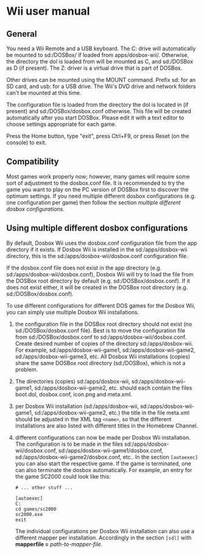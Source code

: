 # Wii user manual

## General

You need a Wii Remote and a USB keyboard. The C: drive will automatically be
mounted to sd:/DOSBox/ if loaded from apps/dosbox-wii/. Otherwise, the 
directory the dol is loaded from will be mounted as C, and sd:/DOSBox as D 
(if present). The Z: driver is a virtual drive that is part of DOSBox. 

Other drives can be mounted using the MOUNT command. Prefix sd: for an SD card,
and usb: for a USB drive. The Wii's DVD drive and network folders can't be 
mounted at this time. 

The configuration file is loaded from the directory the dol is located in 
(if present) and sd:/DOSBox/dosbox.conf otherwise. This file will be created 
automatically after you start DOSBox. Please edit it with a text editor 
to choose settings appropriate for each game. 

Press the Home button, type "exit", press Ctrl+F9, or press Reset (on the 
console) to exit.

## Compatibility

Most games work properly now; however, many games will require some sort 
of adjustment to the dosbox.conf file. It is recommended to try the game 
you want to play on the PC version of DOSBox first to discover the optimum 
settings.
If you need multiple different dosbox configurations (e.g. one
configuration per game) then follow the section *multiple different dosbox configurations*.

## Using multiple different dosbox configurations

By default, Dosbox Wii uses the dosbox.conf configuration file from the app
directory if it exists. If Dosbox Wii is installed in the sd:/apps/dosbox-wii
directory, this is the sd:/apps/dosbox-wii/dosbox.conf configuration file.

If the dosbox.conf file does not exist in the app directory
(e.g. sd:/apps/dosbox-wii/dosbox.conf), Dosbox Wii will try to load the file
from the DOSBox root directory by default (e.g. sd:/DOSBox/dosbox.conf). If it
does not exist either, it will be created in the DOSBox root directory
(e.g. sd:/DOSBox/dosbox.conf).

To use different configurations for different DOS games for the Dosbox Wii,
you can simply use multiple Dosbox Wii installations.

1. the configuration file in the DOSBox root directory should not exist (no sd:/DOSBox/dosbox.conf file). Best is to move the configuration file from sd:/DOSBox/dosbox.conf to sd:/apps/dosbox-wii/dosbox.conf.
  Create desired number of copies of the directory sd:/apps/dosbox-wii. For example, sd:/apps/dosbox-wii-game1, sd:/apps/dosbox-wii-game2, sd:/apps/dosbox-wii-game3, etc. All Dosbox Wii installations (copies) share the same DOSBox root directory (sd:/DOSBox), which is not a problem.

2. The directories (copies) sd:/apps/dosbox-wii, sd:/apps/dosbox-wii-game1, sd:/apps/dosbox-wii-game2, etc. should each contain the files boot.dol, dosbox.conf, icon.png and meta.xml.

3. per Dosbox Wii installation (sd:/apps/dosbox-wii, sd:/apps/dosbox-wii-game1, sd:/apps/dosbox-wii-game2, etc.) the title in the file meta.xml should be adjusted in the XML tag `<name>`, so that the different installations are also listed with different titles in the Homebrew Channel.

4. different configurations can now be made per Dosbox Wii installation. The configuration is to be made in the files sd:/apps/dosbox-wii/dosbox.conf, sd:/apps/dosbox-wii-game1/dosbox.conf, sd:/apps/dosbox-wii-game2/dosbox.conf, etc.. In the section `[autoexec]` you can also start the respective game. If the game is terminated, one can also terminate the dosbox automatically. For example, an entry for the game SC2000 could look like this:

   ```
   # ... other stuff ...
   
   [autoexec]
   C:
   cd games/sc2000
   sc2000.exe
   exit
   ```

   The individual configurations per Dosbox Wii installation can also use a different mapper per installation. Accordingly in the section `[sdl]` with **mapperfile =** *path-to-mapper-file*.

